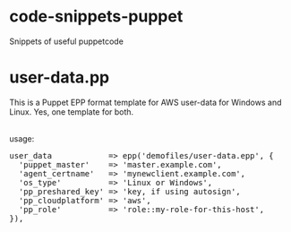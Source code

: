 # code-snippets-puppet
Snippets of useful puppetcode

# user-data.pp
<p>
This is a Puppet EPP format template for AWS user-data for Windows and Linux.
Yes, one template for both.
</p><br />
usage:<br />
<pre>
user_data            => epp('demofiles/user-data.epp', {
  'puppet_master'    => 'master.example.com',
  'agent_certname'   => 'mynewclient.example.com',
  'os_type'          => 'Linux or Windows',
  'pp_preshared_key' => 'key, if using autosign',
  'pp_cloudplatform' => 'aws',
  'pp_role'          => 'role::my-role-for-this-host',
}),
</pre>